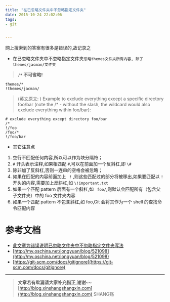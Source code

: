 ```yaml
---
title: "在已忽略文件夹中不忽略指定文件夹"
date: 2015-10-24 22:02:06
tags: 
- git


---
```


网上搜索到的答案有很多是错误的,故记录之
<!-- more -->




-  在已忽略文件夹中不忽略指定文件夹`忽略themes文件夹所有内容, 除了 themes/jacman/文件夹`

> **`/*`  不可省略!**
```plain
themes/*
!themes/jacman/
```

> (英文原文: ) Example to exclude everything except a specific directory foo/bar (note the /* - without the slash, the wildcard would also exclude everything within foo/bar):

```plain
# exclude everything except directory foo/bar
/*
!/foo
/foo/*
!/foo/bar
```


- 其它注意点

1. 空行不匹配任何内容,所以可以作为块分隔符；
2. `#` 开头表示注释,如果相匹配 `#`,可以在前面加一个反斜杠,即 `\#`
3. 除非加了反斜杠,否则一连串的空格会被忽略；
4. 如果在匹配的内容前面加上 ` !` ,则这些匹配过的部分将被移出,如果要匹配以  `!`  开头的内容,需要加上反斜杠,如  `\!important.txt`
5. 如果一个匹配 pattern 后面有一个斜杠,如 ` foo/`,则默认会匹配所有（包含父子文件夹）中的 foo 文件夹内容
6. 如果一个匹配 pattern 不包含斜杠,如 foo,Git 会将其作为一个 shell 的查找命令匹配内容

# 参考文档

- [此文章为错误说明已忽略文件夹中不忽略指定文件夹写法](http://www.barretlee.com/blog/2015/09/06/set-gitignore-after-add-file/)
- [http://my.oschina.net/longyuan/blog/521098](http://my.oschina.net/longyuan/blog/521098)
- [https://git-scm.com/docs/gitignore](https://git-scm.com/docs/gitignore)

-----------------------

> **文章若有纰漏请大家补充指正,谢谢~~**
> [http://blog.xinshangshangxin.com](http://blog.xinshangshangxin.com) SHANG殇


